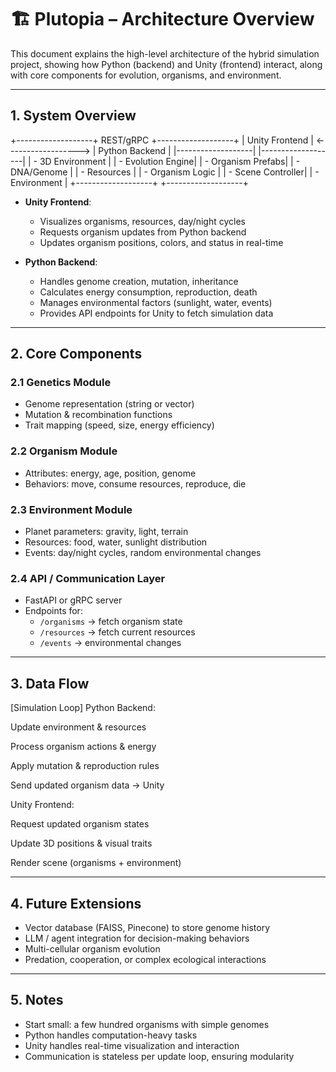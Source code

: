 # 🏗 Plutopia – Architecture Overview

This document explains the high-level architecture of the hybrid simulation project, showing how Python (backend) and Unity (frontend) interact, along with core components for evolution, organisms, and environment.

---

## 1. System Overview

+-------------------+ REST/gRPC +-------------------+
| Unity Frontend | <------------------> | Python Backend |
|-------------------| |-------------------|
| - 3D Environment | | - Evolution Engine|
| - Organism Prefabs| | - DNA/Genome |
| - Resources | | - Organism Logic |
| - Scene Controller| | - Environment |
+-------------------+ +-------------------+


- **Unity Frontend**:  
  - Visualizes organisms, resources, day/night cycles  
  - Requests organism updates from Python backend  
  - Updates organism positions, colors, and status in real-time  

- **Python Backend**:  
  - Handles genome creation, mutation, inheritance  
  - Calculates energy consumption, reproduction, death  
  - Manages environmental factors (sunlight, water, events)  
  - Provides API endpoints for Unity to fetch simulation data  

---

## 2. Core Components

### 2.1 Genetics Module
- Genome representation (string or vector)  
- Mutation & recombination functions  
- Trait mapping (speed, size, energy efficiency)

### 2.2 Organism Module
- Attributes: energy, age, position, genome  
- Behaviors: move, consume resources, reproduce, die  

### 2.3 Environment Module
- Planet parameters: gravity, light, terrain  
- Resources: food, water, sunlight distribution  
- Events: day/night cycles, random environmental changes  

### 2.4 API / Communication Layer
- FastAPI or gRPC server  
- Endpoints for:
  - `/organisms` → fetch organism state  
  - `/resources` → fetch current resources  
  - `/events` → environmental changes  

---

## 3. Data Flow

[Simulation Loop]
Python Backend:

Update environment & resources

Process organism actions & energy

Apply mutation & reproduction rules

Send updated organism data → Unity

Unity Frontend:

Request updated organism states

Update 3D positions & visual traits

Render scene (organisms + environment)

---

## 4. Future Extensions
- Vector database (FAISS, Pinecone) to store genome history  
- LLM / agent integration for decision-making behaviors  
- Multi-cellular organism evolution  
- Predation, cooperation, or complex ecological interactions  

---

## 5. Notes
- Start small: a few hundred organisms with simple genomes  
- Python handles computation-heavy tasks  
- Unity handles real-time visualization and interaction  
- Communication is stateless per update loop, ensuring modularity
